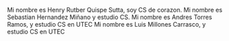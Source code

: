 Mi nombre es Henry Rutber Quispe Sutta, soy CS de corazon.
Mi nombre es Sebastian Hernandez Miñano y estudio CS.
Mi nombre es Andres Torres Ramos, y estudio CS en UTEC
Mi nombre es Luis Millones Carrasco, y estudio CS en UTEC